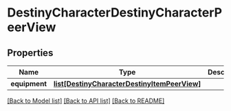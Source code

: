# DestinyCharacterDestinyCharacterPeerView

## Properties
Name | Type | Description | Notes
------------ | ------------- | ------------- | -------------
**equipment** | [**list[DestinyCharacterDestinyItemPeerView]**](DestinyCharacterDestinyItemPeerView.md) |  | [optional] 

[[Back to Model list]](../README.md#documentation-for-models) [[Back to API list]](../README.md#documentation-for-api-endpoints) [[Back to README]](../README.md)


